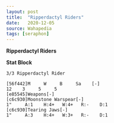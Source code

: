 ```yaml
---
layout: post
title:  "Ripperdactyl Riders"
date:   2020-12-05
source: Wahapedia
tags: [seraphon]
---
```


**Ripperdactyl Riders**

**Stat Block**
```
3/3 Ripperdactyl Rider
```

```
[56f442]M     W     B     Sa    [-]
12    3     5     5     
[e85545]Weapons[-]
[c6c930]Moonstone Warspear[-]
1"     A:1    H:4+   W:4+   R:-    D:1   
[c6c930]Tearing Jaws[-]
1"     A:3    H:4+   W:3+   R:-    D:1   
```


